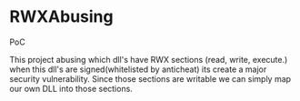 # RWXAbusing
PoC

This project abusing which dll's have RWX sections (read, write, execute.) when this dll's are signed(whitelisted by anticheat) its create a major security vulnerability. Since those sections are writable we can simply map
our own DLL into those sections. 
